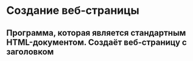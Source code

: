 # Создание веб-страницы
## Программа, которая является стандартным HTML-документом. Создаёт веб-страницу с заголовком
